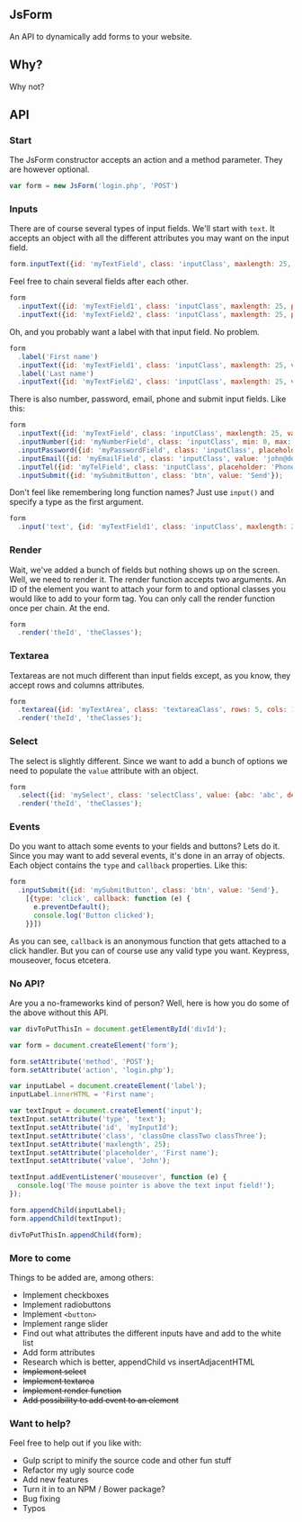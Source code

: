## JsForm
An API to dynamically add forms to your website.

## Why?
Why not?

## API

### Start
 The JsForm constructor accepts an action and a method parameter. They are however optional.
```Javascript
var form = new JsForm('login.php', 'POST')
```

### Inputs
There are of course several types of input fields.
We'll start with ```text```. It accepts an object with all the different attributes you may want on the input field.
```Javascript
form.inputText({id: 'myTextField', class: 'inputClass', maxlength: 25, placeholder: 'First name', value: 'John'});
```
Feel free to chain several fields after each other.
```Javascript
form
  .inputText({id: 'myTextField1', class: 'inputClass', maxlength: 25, placeholder: 'First name', value: 'John'})
  .inputText({id: 'myTextField2', class: 'inputClass', maxlength: 25, placeholder: 'Last name', value: 'Doh'});
```
Oh, and you probably want a label with that input field. No problem.
```Javascript
form
  .label('First name')
  .inputText({id: 'myTextField1', class: 'inputClass', maxlength: 25, value: 'John'})
  .label('Last name')
  .inputText({id: 'myTextField2', class: 'inputClass', maxlength: 25, value: 'Doh'});
```
There is also number, password, email, phone and submit input fields. Like this:
```Javascript
form
  .inputText({id: 'myTextField', class: 'inputClass', maxlength: 25, value: 'John'})
  .inputNumber({id: 'myNumberField', class: 'inputClass', min: 0, max: 100})
  .inputPassword({id: 'myPasswordField', class: 'inputClass', placeholder: 'Password', value: 'hunter2'})
  .inputEmail({id: 'myEmailField', class: 'inputClass', value: 'john@doh.com'})
  .inputTel({id: 'myTelField', class: 'inputClass', placeholder: 'Phone number', disabled: 'disabled'})
  .inputSubmit({id: 'mySubmitButton', class: 'btn', value: 'Send'});
```
Don't feel like remembering long function names? Just use ```input()``` and specify a type as the first argument.
```Javascript
form
  .input('text', {id: 'myTextField1', class: 'inputClass', maxlength: 25, value: 'John'});
```

### Render
Wait, we've added a bunch of fields but nothing shows up on the screen. Well, we need to render it. The render function accepts two arguments. An ID of the element you want to attach your form to and optional classes you would like to add to your form tag. You can only call the render function once per chain. At the end.
```Javascript
form
  .render('theId', 'theClasses');
```

### Textarea
Textareas are not much different than input fields except, as you know, they accept rows and columns attributes.
```Javascript
form
  .textarea({id: 'myTextArea', class: 'textareaClass', rows: 5, cols: 100, placeholder: 'Write something here'})
  .render('theId', 'theClasses');
```

### Select
The select is slightly different. Since we want to add a bunch of options we need to populate the ```value``` attribute with an object.
```Javascript
form
  .select({id: 'mySelect', class: 'selectClass', value: {abc: 'abc', def: 'def', ghj: 'ghj'}})
  .render('theId', 'theClasses');
```

### Events
Do you want to attach some events to your fields and buttons? Lets do it. Since you may want to add several events, it's done in an array of objects. Each object contains the ```type``` and ```callback``` properties. Like this:
```Javascript
form
  .inputSubmit({id: 'mySubmitButton', class: 'btn', value: 'Send'},
    [{type: 'click', callback: function (e) {
      e.preventDefault();
      console.log('Button clicked');
    }}])
```
As you can see, ```callback``` is an anonymous function that gets attached to a click handler. But you can of course use any valid type you want. Keypress, mouseover, focus etcetera.

### No API?
Are you a no-frameworks kind of person? Well, here is how you do some of the above without this API.
```Javascript
var divToPutThisIn = document.getElementById('divId');

var form = document.createElement('form');

form.setAttribute('method', 'POST');
form.setAttribute('action', 'login.php');

var inputLabel = document.createElement('label');
inputLabel.innerHTML = 'First name';

var textInput = document.createElement('input');
textInput.setAttribute('type', 'text');
textInput.setAttribute('id', 'myInputId');
textInput.setAttribute('class', 'classOne classTwo classThree');
textInput.setAttribute('maxlength', 25);
textInput.setAttribute('placeholder', 'First name');
textInput.setAttribute('value', 'John');

textInput.addEventListener('mouseover', function (e) {
  console.log('The mouse pointer is above the text input field!');
});

form.appendChild(inputLabel);
form.appendChild(textInput);

divToPutThisIn.appendChild(form);
```

### More to come
Things to be added are, among others:
* Implement checkboxes
* Implement radiobuttons
* Implement ```<button>```
* Implement range slider
* Find out what attributes the different inputs have and add to the white list
* Add form attributes
* Research which is better, appendChild vs insertAdjacentHTML
* ~~Implement select~~
* ~~Implement textarea~~
* ~~Implement render function~~
* ~~Add possibility to add event to an element~~

### Want to help?
Feel free to help out if you like with:
* Gulp script to minify the source code and other fun stuff
* Refactor my ugly source code
* Add new features
* Turn it in to an NPM / Bower package?
* Bug fixing
* Typos